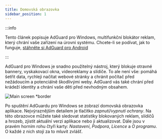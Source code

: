 ```yaml
---
title: Domovská obrazovka
sidebar_position: 1
---
```


:::info

Tento článek popisuje AdGuard pro Windows, multifunkční blokátor reklam, který chrání vaše zařízení na úrovni systému. Chcete-li se podívat, jak to funguje, [stáhněte si AdGuard pro Android](https://agrd.io/download-kb-adblock)

:::

AdGuard pro Windows je snadno použitelný nástroj, který blokuje otravné bannery, vyskakovací okna, videoreklamy a slídiče. To ale není vše: pomáhá šetřit data, rychleji načítat webové stránky a chránit počítač před nežádoucím a potenciálně škodlivými weby. AdGuard vás také chrání před krádeží identity a chrání vaše děti před nevhodným obsahem.

![Main screen \*border](https://cdn.adtidy.org/content/kb/ad_blocker/windows/overview/main_screen_en.png)

Po spuštění AdGuardu pro Windows se zobrazí domovská obrazovka aplikace. Nejvýraznějším detailem je tlačítko _zapnutí/vypnutí ochrany_. Na této obrazovce můžete také sledovat statistiky blokovaných reklam, slídičů a hrozeb, zjistit aktuální verzi aplikace nebo ji aktualizovat. Dále jsou v pravém horním rohu čtyři karty: _Nastavení_, _Podpora_, _Licence_ a _O programu_. O každé z nich stojí za to mluvit zvlášť.
